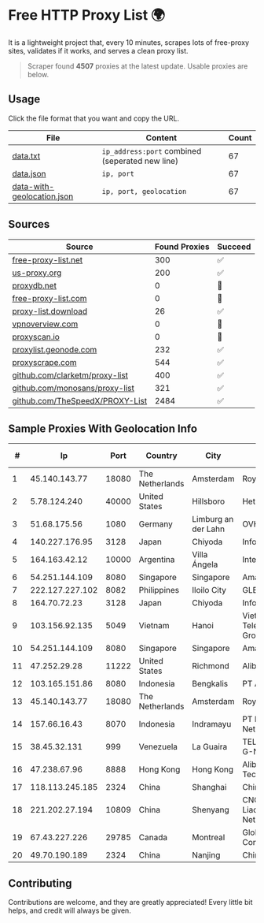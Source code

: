 
# Free HTTP Proxy List 🌍

It is a lightweight project that, every 10 minutes, scrapes lots of free-proxy sites, validates if it works, and serves a clean proxy list.


> Scraper found **4507** proxies at the latest update. Usable proxies are below.

## Usage

Click the file format that you want and copy the URL.


|File|Content|Count|
|----|-------|-----|
|[data.txt](https://raw.githubusercontent.com/themiralay/Proxy-List-World/master/data.txt)|`ip_address:port` combined (seperated new line)|67|
|[data.json](https://raw.githubusercontent.com/themiralay/Proxy-List-World/master/data.json)|`ip, port`|67|
|[data-with-geolocation.json](https://raw.githubusercontent.com/themiralay/Proxy-List-World/master/data-with-geolocation.json)|`ip, port, geolocation`|67|

## Sources

|Source|Found Proxies|Succeed|
|------|-------------|-------|
|[free-proxy-list.net](https://free-proxy-list.net)|300|✅|
|[us-proxy.org](https://www.us-proxy.org)|200|✅|
|[proxydb.net](http://proxydb.net)|0|🚫|
|[free-proxy-list.com](https://free-proxy-list.com/?page=&port=&type%5B%5D=http&type%5B%5D=https&up_time=0&search=Search)|0|🚫|
|[proxy-list.download](https://www.proxy-list.download/HTTP)|26|✅|
|[vpnoverview.com](https://vpnoverview.com/privacy/anonymous-browsing/free-proxy-servers)|0|🚫|
|[proxyscan.io](https://www.proxyscan.io)|0|🚫|
|[proxylist.geonode.com](https://proxylist.geonode.com/api/proxy-list?limit=300&page=1&sort_by=lastChecked&sort_type=desc&protocols=http,https)|232|✅|
|[proxyscrape.com](https://api.proxyscrape.com/v2/?request=displayproxies&protocol=http&timeout=10000&country=all&ssl=all&anonymity=all)|544|✅|
|[github.com/clarketm/proxy-list](https://raw.githubusercontent.com/clarketm/proxy-list/master/proxy-list-raw.txt)|400|✅|
|[github.com/monosans/proxy-list](https://raw.githubusercontent.com/monosans/proxy-list/main/proxies/http.txt)|321|✅|
|[github.com/TheSpeedX/PROXY-List](https://raw.githubusercontent.com/TheSpeedX/PROXY-List/master/http.txt)|2484|✅|


## Sample Proxies With Geolocation Info

|#|Ip|Port|Country|City|Internet Service Provider|
|-|--|----|-------|----|-------------------------|
|1|45.140.143.77|18080|The Netherlands|Amsterdam|RoyaleHosting BV|
|2|5.78.124.240|40000|United States|Hillsboro|Hetzner Online GmbH|
|3|51.68.175.56|1080|Germany|Limburg an der Lahn|OVH SAS|
|4|140.227.176.95|3128|Japan|Chiyoda|InfoSphere|
|5|164.163.42.12|10000|Argentina|Villa Ángela|Interret Villa Angela SRL|
|6|54.251.144.109|8080|Singapore|Singapore|Amazon.com, Inc.|
|7|222.127.227.102|8082|Philippines|Iloilo City|GLBB|
|8|164.70.72.23|3128|Japan|Chiyoda|InfoSphere|
|9|103.156.92.135|5049|Vietnam|Hanoi|Vietnam Posts and Telecommunications Group|
|10|54.251.144.109|8080|Singapore|Singapore|Amazon.com, Inc.|
|11|47.252.29.28|11222|United States|Richmond|Alibaba Cloud LLC|
|12|103.165.151.86|8080|Indonesia|Bengkalis|PT Agsa Global Network|
|13|45.140.143.77|18080|The Netherlands|Amsterdam|RoyaleHosting BV|
|14|157.66.16.43|8070|Indonesia|Indramayu|PT Mitra Mandiri Network|
|15|38.45.32.131|999|Venezuela|La Guaira|TELECOMUNICACIONES G-NETWORK, C.A.|
|16|47.238.67.96|8888|Hong Kong|Hong Kong|Alibaba (US) Technology Co., Ltd.|
|17|118.113.245.185|2324|China|Shanghai|Chinanet|
|18|221.202.27.194|10809|China|Shenyang|CNC Group CHINA169 Liaoning Province Network|
|19|67.43.227.226|29785|Canada|Montreal|GloboTech Communications|
|20|49.70.190.189|2324|China|Nanjing|Chinanet|



## Contributing

Contributions are welcome, and they are greatly appreciated! Every
little bit helps, and credit will always be given.

